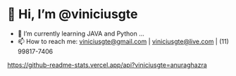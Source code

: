 # 👋 Hi, I’m @viniciusgte
- 🌱 I’m currently learning JAVA and Python ...
- 📫 How to reach me: viniciusgte@gmail.com | viniciusgte@live.com | (11) 99817-7406

https://github-readme-stats.vercel.app/api?viniciusgte=anuraghazra

<!---
viniciusgte/viniciusgte is a ✨ special ✨ repository because its `README.md` (this file) appears on your GitHub profile.
You can click the Preview link to take a look at your changes.
--->
